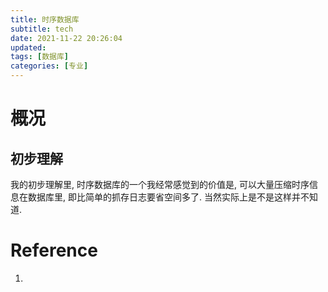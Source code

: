 ```yaml
---
title: 时序数据库
subtitle: tech
date: 2021-11-22 20:26:04
updated:
tags: [数据库]
categories: [专业]
---
```



# 概况
## 初步理解
我的初步理解里, 时序数据库的一个我经常感觉到的价值是, 可以大量压缩时序信息在数据库里, 即比简单的抓存日志要省空间多了. 当然实际上是不是这样并不知道.




# Reference
1. 
